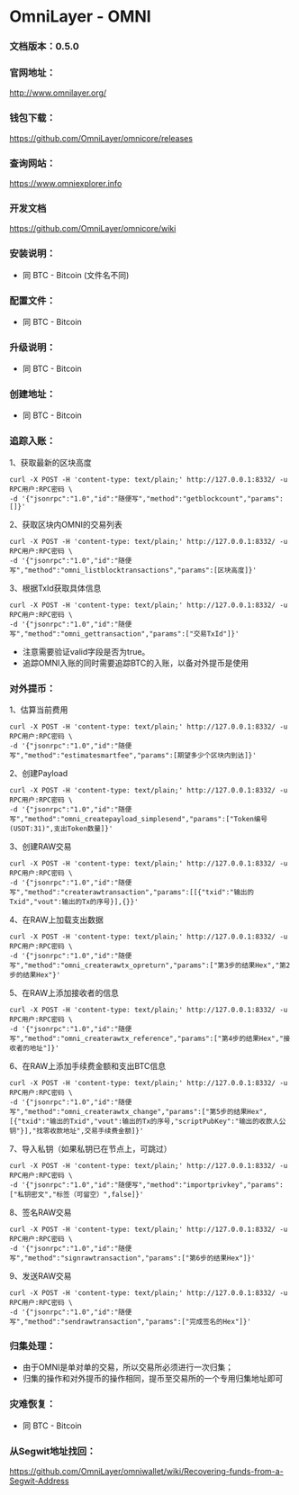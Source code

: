 # OmniLayer - OMNI

### 文档版本：0.5.0

### 官网地址：
http://www.omnilayer.org/

### 钱包下载：
https://github.com/OmniLayer/omnicore/releases

### 查询网站：
https://www.omniexplorer.info

### 开发文档
https://github.com/OmniLayer/omnicore/wiki

### 安装说明：
* 同 BTC - Bitcoin (文件名不同)

### 配置文件：
* 同 BTC - Bitcoin

### 升级说明：
* 同 BTC - Bitcoin

### 创建地址：
* 同 BTC - Bitcoin

### 追踪入账：
1、获取最新的区块高度
```
curl -X POST -H 'content-type: text/plain;' http://127.0.0.1:8332/ -u RPC用户:RPC密码 \
-d '{"jsonrpc":"1.0","id":"随便写","method":"getblockcount","params":[]}'  
```
2、获取区块内OMNI的交易列表
```
curl -X POST -H 'content-type: text/plain;' http://127.0.0.1:8332/ -u RPC用户:RPC密码 \
-d '{"jsonrpc":"1.0","id":"随便写","method":"omni_listblocktransactions","params":[区块高度]}'  
```
3、根据TxId获取具体信息
```
curl -X POST -H 'content-type: text/plain;' http://127.0.0.1:8332/ -u RPC用户:RPC密码 \
-d '{"jsonrpc":"1.0","id":"随便写","method":"omni_gettransaction","params":["交易TxId"]}'  
```
* 注意需要验证valid字段是否为true。
* 追踪OMNI入账的同时需要追踪BTC的入账，以备对外提币是使用

### 对外提币：
1、估算当前费用
```
curl -X POST -H 'content-type: text/plain;' http://127.0.0.1:8332/ -u RPC用户:RPC密码 \
-d '{"jsonrpc":"1.0","id":"随便写","method":"estimatesmartfee","params":[期望多少个区块内到达]}'  
```

2、创建Payload
```
curl -X POST -H 'content-type: text/plain;' http://127.0.0.1:8332/ -u RPC用户:RPC密码 \
-d '{"jsonrpc":"1.0","id":"随便写","method":"omni_createpayload_simplesend","params":["Token编号(USDT:31)",支出Token数量]}'  
```

3、创建RAW交易
```
curl -X POST -H 'content-type: text/plain;' http://127.0.0.1:8332/ -u RPC用户:RPC密码 \
-d '{"jsonrpc":"1.0","id":"随便写","method":"createrawtransaction","params":[[{"txid":"输出的Txid","vout":输出的Tx的序号}],{}}'  
```

4、在RAW上加载支出数据
```
curl -X POST -H 'content-type: text/plain;' http://127.0.0.1:8332/ -u RPC用户:RPC密码 \
-d '{"jsonrpc":"1.0","id":"随便写","method":"omni_createrawtx_opreturn","params":["第3步的结果Hex","第2步的结果Hex"}'  
```

5、在RAW上添加接收者的信息
```
curl -X POST -H 'content-type: text/plain;' http://127.0.0.1:8332/ -u RPC用户:RPC密码 \
-d '{"jsonrpc":"1.0","id":"随便写","method":"omni_createrawtx_reference","params":["第4步的结果Hex","接收者的地址"]}'  
```

6、在RAW上添加手续费金额和支出BTC信息
```
curl -X POST -H 'content-type: text/plain;' http://127.0.0.1:8332/ -u RPC用户:RPC密码 \
-d '{"jsonrpc":"1.0","id":"随便写","method":"omni_createrawtx_change","params":["第5步的结果Hex",[{"txid":"输出的Txid","vout":输出的Tx的序号,"scriptPubKey":"输出的收款人公钥"}],"找零收款地址",交易手续费金额]}'  
```

7、导入私钥（如果私钥已在节点上，可跳过）
```
curl -X POST -H 'content-type: text/plain;' http://127.0.0.1:8332/ -u RPC用户:RPC密码 \
-d '{"jsonrpc":"1.0","id":"随便写","method":"importprivkey","params":["私钥密文","标签（可留空）",false]}'  
```

8、签名RAW交易
```
curl -X POST -H 'content-type: text/plain;' http://127.0.0.1:8332/ -u RPC用户:RPC密码 \
-d '{"jsonrpc":"1.0","id":"随便写","method":"signrawtransaction","params":["第6步的结果Hex"]}'  
```

9、发送RAW交易
```
curl -X POST -H 'content-type: text/plain;' http://127.0.0.1:8332/ -u RPC用户:RPC密码 \
-d '{"jsonrpc":"1.0","id":"随便写","method":"sendrawtransaction","params":["完成签名的Hex"]}'  
```

### 归集处理：
* 由于OMNI是单对单的交易，所以交易所必须进行一次归集；
* 归集的操作和对外提币的操作相同，提币至交易所的一个专用归集地址即可

### 灾难恢复：
* 同 BTC - Bitcoin

### 从Segwit地址找回：
https://github.com/OmniLayer/omniwallet/wiki/Recovering-funds-from-a-Segwit-Address
